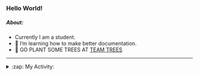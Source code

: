 ### Hello World!

##### About:
- Currently I am a student.
- 🌱 I’m learning how to make better documentation.
- 🌱 GO PLANT SOME TREES AT [TEAM TREES](https://teamtrees.org/)

---
<details>
  <summary>:zap: My Activity:</summary>
  
<!--START_SECTION:waka-->
![Code Time](http://img.shields.io/badge/Code%20Time-1%2C264%20hrs%2027%20mins-blue)

**I'm a Night 🦉** 

```text
🌞 Morning                2117 commits        ███░░░░░░░░░░░░░░░░░░░░░░   10.37 % 
🌆 Daytime                6777 commits        ████████░░░░░░░░░░░░░░░░░   33.21 % 
🌃 Evening                5892 commits        ███████░░░░░░░░░░░░░░░░░░   28.87 % 
🌙 Night                  5621 commits        ███████░░░░░░░░░░░░░░░░░░   27.54 % 
```
📅 **I'm Most Productive on Wednesday** 

```text
Monday                   2775 commits        ███░░░░░░░░░░░░░░░░░░░░░░   13.60 % 
Tuesday                  2799 commits        ███░░░░░░░░░░░░░░░░░░░░░░   13.72 % 
Wednesday                4813 commits        ██████░░░░░░░░░░░░░░░░░░░   23.59 % 
Thursday                 2710 commits        ███░░░░░░░░░░░░░░░░░░░░░░   13.28 % 
Friday                   2230 commits        ███░░░░░░░░░░░░░░░░░░░░░░   10.93 % 
Saturday                 1777 commits        ██░░░░░░░░░░░░░░░░░░░░░░░   08.71 % 
Sunday                   3303 commits        ████░░░░░░░░░░░░░░░░░░░░░   16.19 % 
```


📊 **This Week I Spent My Time On** 

```text
🔥 Editors: 
Android Studio           4 hrs 34 mins       █████████████░░░░░░░░░░░░   53.52 % 
IntelliJ                 3 hrs 58 mins       ████████████░░░░░░░░░░░░░   46.48 % 

🐱‍💻 Projects: 
dev-dialogue             3 hrs 37 mins       ███████████░░░░░░░░░░░░░░   42.42 % 
test-compose-2           3 hrs 3 mins        █████████░░░░░░░░░░░░░░░░   35.76 % 
UserApp                  44 mins             ██░░░░░░░░░░░░░░░░░░░░░░░   08.63 % 
microservices-demo       20 mins             █░░░░░░░░░░░░░░░░░░░░░░░░   04.03 % 
Little Lemon Menu        11 mins             █░░░░░░░░░░░░░░░░░░░░░░░░   02.26 % 
```


 Last Updated on 22/11/2023 17:11:23 UTC
<!--END_SECTION:waka-->
</details>
